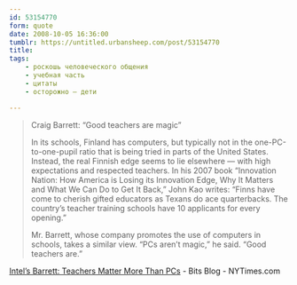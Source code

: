 ```yaml
---
id: 53154770
form: quote
date: 2008-10-05 16:36:00
tumblr: https://untitled.urbansheep.com/post/53154770
title: 
tags:
    - роскошь человеческого общения
    - учебная часть
    - цитаты
    - осторожно — дети

---
```


<blockquote>
<p>Craig Barrett: “Good teachers are magic”</p>

<p>In its schools, Finland has computers, but typically not in the one-PC-to-one-pupil ratio that is being tried in parts of the United States. Instead, the real Finnish edge seems to lie elsewhere — with high expectations and respected teachers. In his 2007 book “Innovation Nation: How America is Losing its Innovation Edge, Why It Matters and What We Can Do to Get It Back,” John Kao writes: “Finns have come to cherish gifted educators as Texans do ace quarterbacks. The country’s teacher training schools have 10 applicants for every opening.”</p>

<p>Mr. Barrett, whose company promotes the use of computers in schools, takes a similar view. “PCs aren’t magic,” he said. “Good teachers are.”</p>
</blockquote>

<a href="http://bits.blogs.nytimes.com/2008/10/02/intels-barrett-teachers-matter-more-than-pcs/">Intel’s Barrett: Teachers Matter More Than PCs</a> - Bits Blog - NYTimes.com
